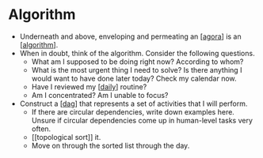 # Algorithm

- Underneath and above, enveloping and permeating an [[agora]] is an [[algorithm]].
- When in doubt, think of the algorithm. Consider the following questions.
  - What am I supposed to be doing right now? According to whom?
  - What is the most urgent thing I need to solve? Is there anything I would want to have done later today? Check my calendar now.
  - Have I reviewed my [[daily]] routine?
  - Am I concentrated? Am I unable to focus?
- Construct a [[dag]] that represents a set of activities that I will perform. 
  - If there are circular dependencies, write down examples here. Unsure if circular dependencies come up in human-level tasks very often.
  - [[topological sort]] it.
  - Move on through the sorted list through the day.


[//begin]: # "Autogenerated link references for markdown compatibility"
[agora]: agora "Agora"
[algorithm]: algorithm "Algorithm"
[daily]: daily "Daily"
[dag]: dag "Dag"
[//end]: # "Autogenerated link references"